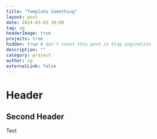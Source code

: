 ```yaml
---
title: "Template Something"
layout: post
date: 2024-03-03 10:00
tag: sg
headerImage: true
projects: true
hidden: true # don't count this post in blog pagination
description: ""
category: project
author: sg
externalLink: false
---
```


# Header

## Second Header 

Text